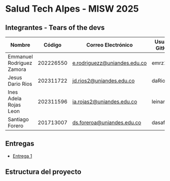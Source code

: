 # Salud Tech Alpes - MISW 2025 

## Integrantes - Tears of the devs
| Nombre                         | Código       | Correo Electrónico               | Usuario GitHub |
|--------------------------------|-------------|----------------------------------|---------------|
| Emmanuel Rodriguez Zamora      | 202226550   | e.rodriguezz@uniandes.edu.co    | emrz16        |
| Jesus Dario Rios              | 202311722   | jd.rios2@uniandes.edu.co        | daRios07      |
| Ines Adela Rojas Leon         | 202311596   | ia.rojas2@uniandes.edu.co       | leinaro       |
| Santiago Forero              | 201713007   | ds.foreroa@uniandes.edu.co      | dasafodev     |

## Entregas
- [Entrega 1](entrega-1.md)

## Estructura del proyecto
